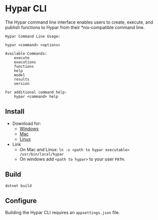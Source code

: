 # Hypar CLI
The Hypar command line interface enables users to create, execute, and publish functions to Hypar from their *nix-compatible command line.

```
Hypar Command Line Usage:

hypar <command> <options>

Available Commands:
    execute
    executions
    functions
    help
    model
    results
    version

For additional command help:
    hypar <command> help
```

## Install
- Download for:
  - [Windows](https://s3-us-west-1.amazonaws.com/hypar-cli/hypar-win-x64.zip)
  - [Mac](https://s3-us-west-1.amazonaws.com/hypar-cli/hypar-osx.10.12-x64.zip)
  - [Linux](https://s3-us-west-1.amazonaws.com/hypar-cli/hypar-linux-x64.zip)
- Link
  - On Mac and Linux: `ln -s <path to hypar executable> /usr/bin/local/hypar`
  - On windows add `<path to hypar>` to your user `PATH`.

## Build
`dotnet build`

## Configure
Building the Hypar CLI requires an `appsettings.json` file.
